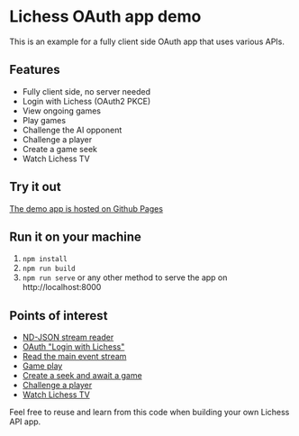 # Lichess OAuth app demo


This is an example for a fully client side OAuth app that uses various APIs.

## Features

- Fully client side, no server needed
- Login with Lichess (OAuth2 PKCE)
- View ongoing games
- Play games
- Challenge the AI opponent
- Challenge a player
- Create a game seek
- Watch Lichess TV

## Try it out

[The demo app is hosted on Github Pages](https://lichess-org.github.io/api-demo/)

## Run it on your machine

1. `npm install`
1. `npm run build`
1. `npm run serve` or any other method to serve the app on http://localhost:8000

## Points of interest

- [ND-JSON stream reader](https://github.com/lichess-org/api-demo/blob/master/src/ndJsonStream.ts)
- [OAuth "Login with Lichess"](https://github.com/lichess-org/api-demo/blob/master/src/auth.ts)
- [Read the main event stream](https://github.com/lichess-org/api-demo/blob/master/src/ctrl.ts)
- [Game play](https://github.com/lichess-org/api-demo/blob/master/src/game.ts)
- [Create a seek and await a game](https://github.com/lichess-org/api-demo/blob/master/src/seek.ts)
- [Challenge a player](https://github.com/lichess-org/api-demo/blob/master/src/challenge.ts)
- [Watch Lichess TV](https://github.com/lichess-org/api-demo/blob/master/src/tv.ts)

Feel free to reuse and learn from this code when building your own Lichess API app.

